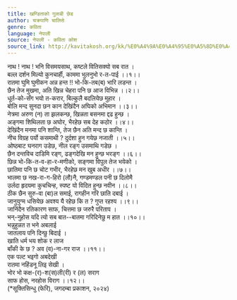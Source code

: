 ```yaml
---
title: खण्डिताको गुलाबी छेड
author: चक्रपाणि चालिसे
genre: कविता
language: नेपाली
source: नेपाली - कविता कोश
source_link: http://kavitakosh.org/kk/%E0%A4%9A%E0%A4%95%E0%A5%8D%E0%A4%B0%E0%A4%AA%E0%A4%BE%E0%A4%A3%E0%A4%BF_%E0%A4%9A%E0%A4%BE%E0%A4%B2%E0%A4%BF%E0%A4%B8%E0%A5%87
---
```


नाथ ! नाथ ! भनि विसमयसाथ, कष्टले वितिसक्यो सब रात ।  
बल्ल दर्शन मिल्यो कुनचार्ही, काममा भुलनुभो र-त-पाई ।।१।।  
रातमा घुमि घुमीकन अन्न हन्त !! भो-कि-तब(ब) भारि लडन्त ।  
छैन तेज मुखमा, अति खिन्न चेहरा पनि छ आज विभिन्न ।।२।।  
धूर्त-को-सँग भयो त-करार, बिल्कुलै बदलियेछ मुहार ।  
बोलि मन्द सुनदा छन कान देखिंदैन अघिको अभिमान ।।३।।  
नेत्रमा अरुण (न) ता झलकन्छ, खिन्नता बसनमा द्दढ हुन्छ ।  
अङ्गमा शिथिलता छ अघोर, भैरहेछ सब देह कठोर ।।४।।  
देखिंदैन मनमा पनि शान्ति, तेज छैन अति मन्द छ कान्ति ।  
नीच विग्रह पर्यो कसमाथी ? दुर्दशा हुन गयेछ नजाती ।।५।।  
ओष्ठबाट घनराग उडेछ, नील रङ्ग उसमाथि गडेछ ।  
छैन दन्तविच दाडिमि रङ्ग, ढङ्गदेखि मन हुन्छ भरङ्ग ।।६।।  
छिन्न भो-कि-त-व-हा-र-मणीको, सङ्गमा विपुल तेज भयेको ।  
छातिमा पनि छ चोट गभीर, भैरहेछ मन खुब अधीर ।।७।।  
भालमा छ नख-रा-ग-हिरो (लौ)नै, गण्डमण्डल पनी छ दिलोमै  
उर्लदा हृदयमा कुचचिन्ह, स्पष्ट यो विदित हुन्छ नवीन ।।८।।  
ठीक छैन सुरु-वा (बा)ल समाई, रागहीन गरि छाति दबाई ।  
जानुयुग्म धसियेछ अवश्य यै रहेछ कि त ? गुप्त रहश्य ।।९।।  
जानिंदैन रतिकारण साफ, चित्तमा छ जरुरै परिताप ।  
भन्-नुहोस यदि त्यो सब बात--बातमा गरिदिनेछु म हात ।।१०।।  
भन्नुहुन्नत त भने अबलाई  
जातलाय पनि दिन्छु बिदाई ।  
खाति धर्म भय शोक र लाज  
बाँकी के छ ? अव (व)-ना-गर राज ।।११।।  
एक पल्ट भइगो अबदेखी  
रातमा नहिंडनू लिइ सेखी ।  
भोर भो कक्ष-(र)-श(स)ली(री) र (ल) सराग  
साफ होस, नरहोस विराग ।।१२।।  
(\*सूक्तिसिन्धु (फेरि), जगदम्बा प्रकाशन, २०२४)
